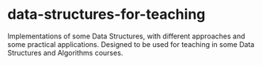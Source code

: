 # data-structures-for-teaching

Implementations of some Data Structures, with different approaches and some
practical applications. Designed to be used for teaching in some Data
Structures and Algorithms courses.
